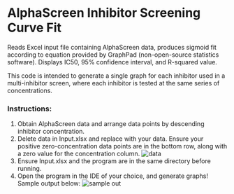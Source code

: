 # AlphaScreen Inhibitor Screening Curve Fit
Reads Excel input file containing AlphaScreen data, produces sigmoid fit according to equation provided by GraphPad (non-open-source statistics software). Displays IC50, 95% confidence interval, and R-squared value.

This code is intended to generate a single graph for each inhibitor used in a multi-inhibitor screen, where each inhibitor is tested at the same series of concentrations.

### Instructions:
1. Obtain AlphaScreen data and arrange data points by descending inhibitor concentration. 
2. Delete data in Input.xlsx and replace with your data. Ensure your positive zero-concentration data points are in the bottom row, along with a zero value for the concentration column.
![data](https://user-images.githubusercontent.com/49679286/138839301-d829ed8b-5167-4d40-89c1-7c4be3bd94b2.PNG)
3. Ensure Input.xlsx and the program are in the same directory before running.
4. Open the program in the IDE of your choice, and generate graphs! Sample output below:
![sample out](https://user-images.githubusercontent.com/49679286/138838078-095018f4-5fc7-45ea-954b-8cfd1298152a.PNG)
